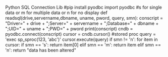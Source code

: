 Python SQL Connection Lib
#pip install pyodbc
import pyodbc
#s for single data or m for multiple data or n for no display
def readsql(drive,servername,dbname, uname, pword, query, smn):
    conscript = "Driver=" + drive + ";Server=" + servername + ";Database=" + dbname + ";UID=" + uname + ";PWD=" + pword
    print(conscript)
    cndb = pyodbc.connect(conscript)
    cursor = cndb.cursor()
    #stored proc query = 'exec sp_sproc(123, 'abc')'
    cursor.execute(query)
    if smn != 'n':
        for item in cursor:
            if smn == 's':
                return item[0]
            elif smn == 'm':
                return item
    elif smn == 'n':
        return "data has been altered"
